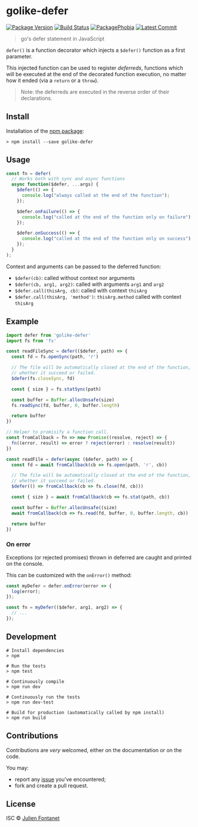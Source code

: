 # golike-defer

[![Package Version](https://badgen.net/npm/v/golike-defer)](https://npmjs.org/package/golike-defer) [![Build Status](https://travis-ci.org/JsCommunity/golike-defer.png?branch=master)](https://travis-ci.org/JsCommunity/golike-defer) [![PackagePhobia](https://badgen.net/packagephobia/install/golike-defer)](https://packagephobia.now.sh/result?p=golike-defer) [![Latest Commit](https://badgen.net/github/last-commit/JsCommunity/golike-defer)](https://github.com/JsCommunity/golike-defer/commits/master)

> go's defer statement in JavaScript

`defer()` is a function decorator which injects a `$defer()` function
as a first parameter.

This injected function can be used to register _deferreds_, functions
which will be executed at the end of the decorated function execution,
no matter how it ended (via a `return` or a `throw`).

> Note: the deferreds are executed in the reverse order of their
> declarations.

## Install

Installation of the [npm package](https://npmjs.org/package/golike-defer):

```
> npm install --save golike-defer
```

## Usage

```js
const fn = defer(
  // Works both with sync and async functions
  async function($defer, ...args) {
    $defer(() => {
      console.log("always called at the end of the function");
    });

    $defer.onFailure(() => {
      console.log("called at the end of the function only on failure");
    });

    $defer.onSuccess(() => {
      console.log("called at the end of the function only on success");
    });
  }
);
```

Context and arguments can be passed to the deferred function:

- `$defer(cb)`: called without context nor arguments
- `$defer(cb, arg1, arg2)`: called with arguments `arg1` and `arg2`
- `$defer.call(thisArg, cb)`: called with context `thisArg`
- `$defer.call(thisArg, 'method')`: `thisArg.method` called with context `thisArg`

## Example

```js
import defer from 'golike-defer'
import fs from 'fs'

const readFileSync = defer(($defer, path) => {
  const fd = fs.openSync(path, 'r')

  // The file will be automatically closed at the end of the function,
  // whether it succeed or failed.
  $defer(fs.closeSync, fd)

  const { size } = fs.statSync(path)

  const buffer = Buffer.allocUnsafe(size)
  fs.readSync(fd, buffer, 0, buffer.length)

  return buffer
})

// Helper to promisify a function call.
const fromCallback = fn => new Promise((resolve, reject) => {
  fn((error, result) => error ? reject(error) : resolve(result))
})

const readFile = defer(async ($defer, path) => {
  const fd = await fromCallback(cb => fs.open(path, 'r', cb))

  // The file will be automatically closed at the end of the function,
  // whether it succeed or failed.
  $defer(() => fromCallback(cb => fs.close(fd, cb)))

  const { size } = await fromCallback(cb => fs.stat(path, cb))

  const buffer = Buffer.allocUnsafe((size)
  await fromCallback(cb => fs.read(fd, buffer, 0, buffer.length, cb))

  return buffer
})
```

### On error

Exceptions (or rejected promises) thrown in deferred are caught and
printed on the console.

This can be customized with the `onError()` method:

```js
const myDefer = defer.onError(error => {
  log(error);
});

const fn = myDefer(($defer, arg1, arg2) => {
  // ...
});
```

## Development

```
# Install dependencies
> npm

# Run the tests
> npm test

# Continuously compile
> npm run dev

# Continuously run the tests
> npm run dev-test

# Build for production (automatically called by npm install)
> npm run build
```

## Contributions

Contributions are _very_ welcomed, either on the documentation or on
the code.

You may:

- report any [issue](https://github.com/JsCommunity/golike-defer/issues)
  you've encountered;
- fork and create a pull request.

## License

ISC © [Julien Fontanet](https://github.com/julien-f)
